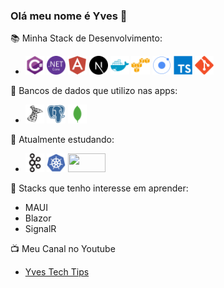 ### Olá meu nome é Yves 👋

📚 Minha Stack de Desenvolvimento:
- <img src="https://github.com/devicons/devicon/blob/master/icons/csharp/csharp-original.svg" width="30" height="30" />
  <img src="https://github.com/devicons/devicon/blob/master/icons/dotnetcore/dotnetcore-original.svg" width="30" height="30" />
  <img src="https://github.com/devicons/devicon/blob/master/icons/angularjs/angularjs-plain.svg" width="30" height="30" />
  <img src="https://github.com/devicons/devicon/blob/master/icons/nextjs/nextjs-original.svg" width="30" height="30" />
  <img src="https://github.com/devicons/devicon/blob/master/icons/docker/docker-plain.svg" width="30" height="30" />
  <img src="https://github.com/devicons/devicon/blob/master/icons/amazonwebservices/amazonwebservices-original.svg" width="30" height="30" />
  <img src="https://github.com/devicons/devicon/blob/master/icons/ionic/ionic-original.svg" width="30" height="30" />
  <img src="https://github.com/devicons/devicon/blob/master/icons/typescript/typescript-plain.svg" width="30" height="30" />
  <img src="https://github.com/devicons/devicon/blob/master/icons/git/git-original.svg" width="30" height="30" />

📀 Bancos de dados que utilizo nas apps:
- <img src="https://github.com/devicons/devicon/blob/master/icons/microsoftsqlserver/microsoftsqlserver-plain.svg" width="30" height="30" />
  <img src="https://github.com/devicons/devicon/blob/master/icons/postgresql/postgresql-plain.svg" width="30" height="30" />
  <img src="https://github.com/devicons/devicon/blob/master/icons/mongodb/mongodb-plain.svg" width="30" height="30" />

📖 Atualmente estudando:
- <img src="https://github.com/devicons/devicon/blob/master/icons/apachekafka/apachekafka-original.svg" width="30" height="30" />
  <img src="https://github.com/devicons/devicon/blob/master/icons/kubernetes/kubernetes-plain.svg" width="30" height="30" />
  <img src="https://www.vectorlogo.zone/logos/grpcio/grpcio-ar21.svg" width="60" height="30" />
  
📸 Stacks que tenho interesse em aprender:
- MAUI
- Blazor
- SignalR
  
📺 Meu Canal no Youtube
- <a href="https://google.com" target="_blank">
  Yves Tech Tips
</a>
